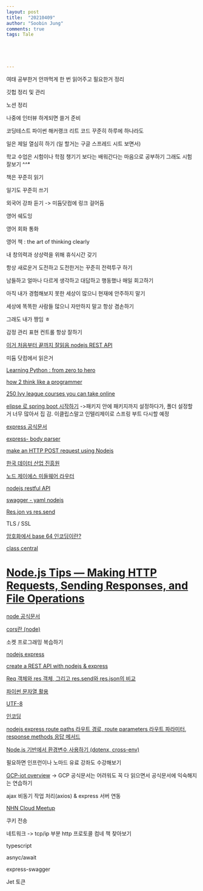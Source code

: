 ```yaml
---
layout: post
title:  "20210409"
author: "Soobin Jung"
comments: true
tags: Tale





---
```


여태 공부한거 안까먹게 한 번 읽어주고 필요한거 정리

깃헙 정리 및 관리

노션 정리

나중에 인터뷰 하게되면 쓸거 준비

코딩테스트 파이썬 해커랭크 리트 코드 꾸준히 하루에 하나라도 

일은 제일 열심히 하기 (일 할거는 구글 스프레드 시트 보면서)

학교 수업은 시험이나 학점 챙기기 보다는 배워간다는 마음으로 공부하기 그래도 시험 잘보기 ^^*

책은 꾸준히 읽기

일기도 꾸준히 쓰기

외국어 강좌 듣기 -> 미듐닷컴에 링크 걸어둠

영어 쉐도잉

영어 회화 통화

영어 책 : the art of thinking clearly

내 창의력과 상상력을 위해 휴식시간 갖기

항상 새로운거 도전하고 도전한거는 꾸준히 전력투구 하기

남들하고 얼마나 다르게 생각하고 대답하고 행동했나 매일 회고하기

아직 내가 경험해보지 못한 세상이 많으니 현재에 안주하지 말기

세상에 똑똑한 사람들 많으니 자만하지 말고 항상 겸손하기

그래도 내가 짱임 ㅎ

감정 관리 표현 컨트롤 항상 잘하기 

[이거 처음부터 끝까지 잘읽음 nodejs REST API](https://velog.io/@wimes/1.-node.js-npm-nvm-%EC%84%A4%EC%B9%98-%EB%B0%8F-%EC%97%85%EA%B7%B8%EB%A0%88%EC%9D%B4%EB%93%9C)

미듐 닷컴에서 읽은거 

[Learning Python : from zero to hero](https://medium.com/free-code-camp/learning-python-from-zero-to-hero-120ea540b567) 

[how 2 think like a programmer](https://medium.com/free-code-camp/how-to-think-like-a-programmer-lessons-in-problem-solving-d1d8bf1de7d2)

[250 Ivy league courses you can take online](https://medium.com/free-code-camp/ivy-league-free-online-courses-a0d7ae675869)

[elipse 로 spring boot 시작하기](https://eastglow.github.io/back-end/2019/05/08/Spring-Eclipse%EB%A1%9C-Spring-Boot-%EC%8B%9C%EC%9E%91%ED%95%98%EA%B8%B0.html) ->패키지 안에 패키지까지 설정하다가, 폴더 설정할거 너무 많아서 집 감. 이클립스말고 인텔리제이로 스프링 부트 다시할 예정

[express 공식문서](https://expressjs.com/en/guide/routing.html) 

[express- body parser](https://velog.io/@yejinh/express-%EB%AF%B8%EB%93%A4%EC%9B%A8%EC%96%B4-bodyParser-%EB%AA%A8%EB%93%88)

[make an HTTP POST request using Nodejs](https://nodejs.dev/learn/make-an-http-post-request-using-nodejs)

[한국 데이터 산업 진흥원](https://www.kdata.or.kr/info/info_04_view.html?field=&keyword=&type=techreport&page=9&dbnum=187018&mode=detail&type=techreport)

[노드 제이에스 미들웨어 라우터](https://psyhm.tistory.com/8)

[nodejs restful API](https://velog.io/@smooth97/Node.js-Restful-API-wok2wqo7yu)

[swagger - yaml nodejs](https://velog.io/@hyex/Node.js-TS-%ED%94%84%EB%A1%9C%EC%A0%9D%ED%8A%B8%EC%97%90-swagger-%EC%A0%81%EC%9A%A9%ED%95%98%EA%B8%B0-Feat.-%ED%8C%8C%EC%9D%BC-%EB%B6%84%EB%A6%AC)

[Res.jon vs res.send](https://haeguri.github.io/2018/12/30/compare-response-json-send-func/)

TLS / SSL

[암호화에서 base 64 인코딩이란?](https://lovefor-you.tistory.com/175)

[class central](https://www.classcentral.com/)

# [Node.js Tips — Making HTTP Requests, Sending Responses, and File Operations](https://medium.com/dev-genius/node-js-tips-making-http-requests-express-packages-and-file-operations-f610500dd304)



[node 공식문서](https://nodejs.dev/learn/get-http-request-body-data-using-nodejs)

[cors란 (node)](https://firework-ham.tistory.com/70)

소켓 프로그래밍 복습하기

[nodejs express](https://helloinyong.tistory.com/90)

[create a REST API with nodejs & express](https://coderrocketfuel.com/article/create-a-rest-api-with-node-js-and-express)

[Req 객체와 res 객체, 그리고  res.send와  res.json의 비교](https://uhou.tistory.com/102) 

[파이썬 문자열 활용](https://m.blog.naver.com/PostView.nhn?blogId=zlatmgpdjtiq&logNo=221302490913&proxyReferer=https:%2F%2Fwww.google.com%2F)

[UTF-8](https://www.google.com/search?q=UTF-8&rlz=1C5CHFA_enKR937KR937&oq=UTF-8&aqs=chrome..69i57j0l2j69i59j0l6.548j0j15&sourceid=chrome&ie=UTF-8)

[인코딩](https://namu.wiki/w/%EC%9D%B8%EC%BD%94%EB%94%A9)

[nodejs express route paths 라우트 경로, route parameters 라우트 파라미터, response methods 응답 메서드](https://psyhm.tistory.com/7?category=654716) 

[Node.js 기반에서 환경변수 사용하기 (dotenx, cross-env)](https://velog.io/@public_danuel/process-env-on-node-js)

필요하면 인프런이나 노마드 유료 강좌도 수강해보기 

[GCP-iot overview](https://cloud.google.com/solutions/iot-overview?hl=ko#ingestion) -> GCP 공식문서는 어려워도 꼭 다 읽으면서 공식문서에 익숙해지는 연습하기 

ajax 비동기 작업 처리(axios) & express 서버 연동

[NHN Cloud Meetup](https://www.toast.com/kr)

쿠키 전송

네트워크 -> tcp/ip 부분 http 프로토콜 컴네 책 찾아보기 

typescript

asnyc/await

express-swagger

Jet 토큰